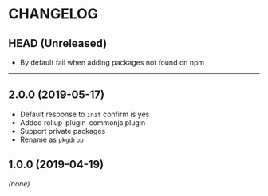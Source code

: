 CHANGELOG
=========

## HEAD (Unreleased)
* By default fail when adding packages not found on npm

--------------------

## 2.0.0 (2019-05-17)
* Default response to `init` confirm is yes
* Added rollup-plugin-commonjs plugin
* Support private packages
* Rename as `pkgdrop`

## 1.0.0 (2019-04-19)
_(none)_


